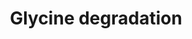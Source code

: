 ---
annotations:
- type: Pathway Ontology
  value: glycine degradation pathway
authors:
- J.Heckman
- MaintBot
- Christine Chichester
- Egonw
- Eweitz
description: ''
last-edited: 2021-05-20
organisms:
- Saccharomyces cerevisiae
redirect_from:
- /index.php/Pathway:WP345
- /instance/WP345
schema-jsonld:
- '@context': https://schema.org/
  '@id': https://wikipathways.github.io/pathways/WP345.html
  '@type': Dataset
  creator:
    '@type': Organization
    name: WikiPathways
  description: ''
  keywords:
  - MIS1
  - GCV2
  - 5,10-methenyl-THF
  - 5,10-methylene-THF
  - formate
  - ferrocytochrome B1
  - NH3
  - 10-formyl-THF
  - ADP
  - MTD1
  - ATP
  - THF
  - NAD
  - phosphate
  - CO2
  - NADH
  - L-glycine
  - ADE3
  license: CC0
  name: Glycine degradation
seo: CreativeWork
title: Glycine degradation
wpid: WP345
---